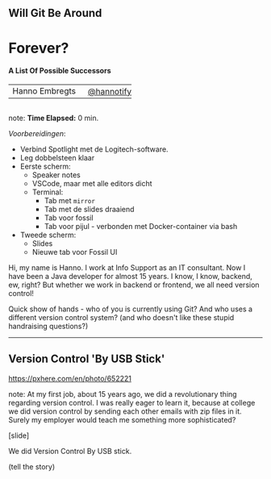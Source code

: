 <h2>Will Git Be Around</h2>
<h1>Forever?</h1>
<h4>A List Of Possible Successors</h4>
<table>
    <tr>
        <td style="vertical-align: middle;">Hanno Embregts</td>
        <td style="text-align: right;"><img width="20%" data-src="img/icons/twitter-white.png" class="no-background"/></td>
        <td style="vertical-align: middle; padding: 0 0 0 0"><a href="https://www.twitter.com/hannotify">@hannotify</a></td>
    </tr>
</table>
<img data-src="img/logos/frontmania.png" width="25%" class="no-background"/>
<br/>

note:
**Time Elapsed:** 0 min.

*Voorbereidingen*:

* Verbind Spotlight met de Logitech-software.
* Leg dobbelsteen klaar
* Eerste scherm:
  * Speaker notes
  * VSCode, maar met alle editors dicht
  * Terminal:
    * Tab met `mirror`
    * Tab met de slides draaiend
    * Tab voor fossil
    * Tab voor pijul - verbonden met Docker-container via bash
* Tweede scherm:
  * Slides
  * Nieuwe tab voor Fossil UI

Hi, my name is Hanno. 
I work at Info Support as an IT consultant.
Now I have been a Java developer for almost 15 years.
I know, I know, backend, ew, right? But whether we work in backend or frontend, we all need version control!

Quick show of hands - who of you is currently using Git?
And who uses a different version control system?
(and who doesn't like these stupid handraising questions?)

---

<!-- .slide: data-background="img/background/usb-sticks.jpg" data-background-color="black" data-background-opacity="0.3"-->

## Version Control 'By USB Stick' <!-- .element: class="fragment" -->

<https://pxhere.com/en/photo/652221> <!-- .element: class="attribution" -->

note:
At my first job, about 15 years ago, we did a revolutionary thing regarding version control.
I was really eager to learn it, because at college we did version control by sending each other emails with zip files in it.
Surely my employer would teach me something more sophisticated?

[slide]

We did Version Control By USB stick.

(tell the story)
